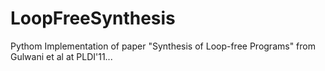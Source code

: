# LoopFreeSynthesis
Pythom Implementation of paper "Synthesis of Loop-free Programs" from Gulwani et al at PLDI'11...
